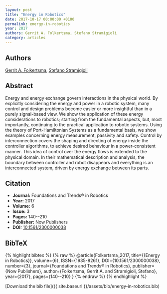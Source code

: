 ```yaml
---
layout: post
title: "Energy in Robotics"
date: 2017-10-17 00:00:00 +0100
permalink: energy-in-robotics
year: 2017
authors: Gerrit A. Folkertsma, Stefano Stramigioli
category: articles
---
```

 
## Authors
[Gerrit A. Folkertsma](authors/gerrit-adriaan-folkertsma), [Stefano Stramigioli](authors/stefano-stramigioli)
 
## Abstract
Energy and energy exchange govern interactions in the physical world. By explicitly considering the energy and power in a robotic system, many control and design problems become easier or more insightful than in a purely signal-based view. We show the application of these energy considerations to robotics; starting from the fundamental aspects, but, most importantly, continuing to the practical application to robotic systems. Using the theory of Port-Hamiltonian Systems as a fundamental basis, we show examples concerning energy measurement, passivity and safety. Control by interconnection covers the shaping and directing of energy inside the controller algorithms, to achieve desired behaviour in a power-consistent manner. This idea of control over the energy ﬂows is extended to the physical domain. In their mathematical description and analysis, the boundary between controller and robot disappears and everything is an interconnected system, driven by energy exchange between its parts.
 
## Citation
- **Journal:** Foundations and Trends® in Robotics
- **Year:** 2017
- **Volume:** 6
- **Issue:** 3
- **Pages:** 140--210
- **Publisher:** Now Publishers
- **DOI:** [10.1561/2300000038](https://doi.org/10.1561/2300000038)
 
## BibTeX
{% highlight bibtex %}
{% raw %}
@article{Folkertsma_2017,
  title={{Energy in Robotics}},
  volume={6},
  ISSN={1935-8261},
  DOI={10.1561/2300000038},
  number={3},
  journal={Foundations and Trends® in Robotics},
  publisher={Now Publishers},
  author={Folkertsma, Gerrit A. and Stramigioli, Stefano},
  year={2017},
  pages={140--210}
}
{% endraw %}
{% endhighlight %}
 
[Download the bib file]({{ site.baseurl }}/assets/bib/energy-in-robotics.bib)
 
